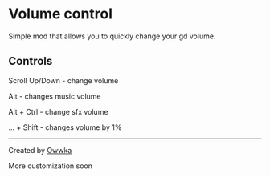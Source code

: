 # Volume control
Simple mod that allows you to quickly change your gd volume.

## Controls
Scroll Up/Down - change volume

<cr>Alt</c> - changes music volume

<cr>Alt</c> + <co>Ctrl</c> - change sfx volume


... + <cg>Shift</c> - changes volume by 1%

---

Created by [Owwka](user:18674328)

More customization soon